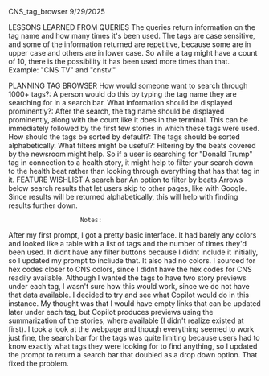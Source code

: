 CNS_tag_browser     9/29/2025

LESSONS LEARNED FROM QUERIES
The queries return information on the tag name and how many times it's been used. The tags are case sensitive, and some of the information returned are repetitive, because some are in upper case and others are in lower case. So while a tag might have a count of 10, there is the possibility it has been used more times than that. Example: "CNS TV" and "cnstv."

PLANNING TAG BROWSER
How would someone want to search through 1000+ tags?:
    A person would do this by typing the tag name they are searching for in a search bar.
What information should be displayed prominently?:
    After the search, the tag name should be displayed prominently, along with the count like it does in the terminal. This can be immediately followed by the first few stories in which these tags were used.
How should the tags be sorted by default?:
    The tags should be sorted alphabetically.
What filters might be useful?:
    Filtering by the beats covered by the newsroom might help. So if a user is searching for "Donald Trump" tag in connection to a health story, it might help to filter your search down to the health beat rather than looking through everything that has that tag in it.
                           FEATURE WISHLIST
A search bar
An option to filter by beats
Arrows below search results that let users skip to other pages, like with Google. Since results will be returned alphabetically, this will help with finding results further down.

                        Notes:
After my first prompt, I got a pretty basic interface. It had barely any colors and looked like a table with a list of tags and the number of times they'd been used. It didnt have any filter buttons because I didnt include it initially, so I updated my prompt to incliude that. It also had no colors. I sourced for hex codes closer to CNS colors, since I didnt have the hex codes for CNS readily available. Although I wanted the tags to have two story previews under each tag, I wasn't sure how this would work, since we do not have that data available. I decided to try and see what Copilot would do in this instance. My thought was that I would have empty links that can be updated later under each tag, but Copilot produces previews using the summarization of the stories, where available (I didn't realize existed at first).
I took a look at the webpage and though everything seemed to work just fine, the search bar for the tags was quite limiting because users had to know exactly what tags they were looking for to find anything, so I updated the prompt to return a search bar that doubled as a drop down option. That fixed the problem.